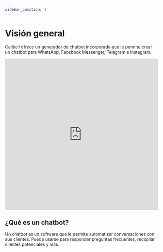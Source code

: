 ```yaml
---
sidebar_position: 1
---
```


# Visión general

Callbell ofrece un generador de chatbot incorporado que le permite crear un chatbot para WhatsApp, Facebook Messenger, Telegram e Instagram.

<iframe width="100%" height="500" src="https://www.youtube.com/embed/EeSLoTZFlkE" title="Como crear un bot en 5 minutos - Callbell" frameborder="0" allow="accelerometer; autoplay; clipboard-write; encrypted-media; gyroscope; picture-in-picture; web-share" allowfullscreen></iframe>

## ¿Qué es un chatbot?

Un chatbot es un software que le permite automatizar conversaciones con sus clientes. Puede usarse para responder preguntas frecuentes, recopilar clientes potenciales y más.
